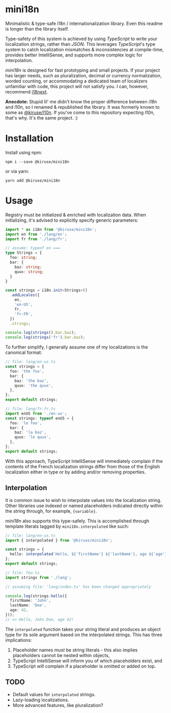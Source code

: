 # mini18n
Minimalistic & type-safe i18n / internationalization library. Even this readme is longer than the library itself.

Type-safety of this system is achieved by using *TypeScript* to write
your localization strings, rather than *JSON*. This leverages
*TypeScript*'s type system to catch localization mismatches &
inconsistencies at compile-time, provides better IntelliSense, and
supports more complex logic for interpolation.

*mini18n* is designed for fast prototyping and small projects. If your
project has larger needs, such as pluralization, decimal or currency
normalization, worded counting, or accommodating a dedicated team of
localizers unfamiliar with code, this project will not satisfy you. I
can, however, recommend [i18next](https://www.i18next.com/).

**Anecdote:** Stupid lil' me didn't know the proper difference between
*i18n* and *l10n*, so I renamed & republished the library. It was formerly
known to some as [@kiruse/l10n](https://www.npmjs.com/package/@kiruse/l10n).
If you've come to this repository expecting *l10n*, that's why. It's
the same project. :)

# Installation
Install using npm:

```shell
npm i --save @kiruse/mini18n
```

or via yarn:

```shell
yarn add @kiruse/mini18n
```

# Usage
Registry must be initialized & enriched with localization data. When
initializing, it's advised to explicitly specify generic parameters:

```typescript
import * as i18n from '@kiruse/mini18n';
import en from './lang/en';
import fr from './lang/fr';

// assume: typeof en ===
type Strings = {
  foo: string;
  bar: {
    baz: string;
    quux: string;
  }
}

const strings = i18n.init<Strings>()
  .addLocales({
    en,
    'en-US',
    fr,
    'fr-FR',
  })
  .strings;

console.log(strings().bar.baz);
console.log(strings('fr').bar.baz);
```

To further simplify, I generally assume one of my localizations is the
canonical format:

```typescript
// file: lang/en-us.ts
const strings = {
  foo: 'the foo',
  bar: {
    baz: 'the baz',
    quux: 'the quux',
  },
};
export default strings;
```

```typescript
// file: lang/fr-fr.ts
import enUS from './en-us';
const strings: typeof enUS = {
  foo: 'le foo',
  bar: {
    baz: 'la baz',
    quux: 'le quux',
  },
};
export default strings;
```

With this approach, TypeScript IntelliSense will immediately complain
if the contents of the French localization strings differ from those
of the English localization either in type or by adding and/or
removing properties.

## Interpolation
It is common issue to wish to interpolate values into the localization
string. Other libraries use indexed or named placeholders indicated
directly within the string through, for example, `{variable}`.

*mini18n* also supports this type-safely. This is accomplished
through template literals tagged by `mini18n.interpolated` like such:

```typescript
// file: lang/en-us.ts
import { interpolated } from '@kiruse/mini18n';

const strings = {
  hello: interpolated`Hello, ${'firstName'} ${'lastName'}, age ${'age'}!`,
};
export default strings;
```

```typescript
// file: foo.ts
import strings from './lang';

// assuming file: 'lang/index.ts' has been changed appropriately

console.log(strings.hello({
  firstName: 'John',
  lastName: 'Doe',
  age: 42,
}));
// => Hello, John Doe, age 42!
```

The `interpolated` function takes your string literal and produces
an object type for its sole argument based on the interpolated strings.
This has three implications:

1. Placeholder names *must* be string literals - this also implies
   placeholders cannot be nested within objects,
2. TypeScript IntelliSense will inform you of which placeholders exist, and
3. TypeScript will complain if a placeholder is omitted or added on top.

## TODO
- Default values for `interpolated` strings.
- Lazy-loading localizations.
- More advanced features, like pluralization?
